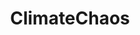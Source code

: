---
title: ClimateChaos
crosslinks:
- autotldr
- livven
- StormComing
- gifs
- HeavySeas
- dashcamgifs
- interestingasfuck
- science
- Damnthatsinteresting
---